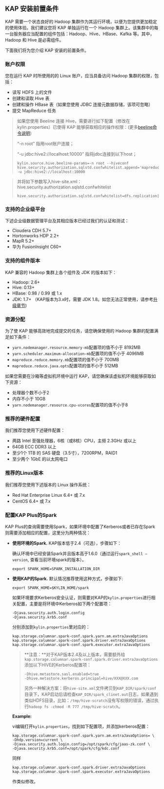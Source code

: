 ## KAP 安装前置条件

KAP 需要一个状态良好的 Hadoop 集群作为其运行环境，以便为您提供更加稳定的使用体验。我们建议您将 KAP 单独运行在一个 Hadoop 集群上。该集群中的每一台服务器应当配置的组件包括：Hadoop、Hive、HBase、Kafka 等。其中，Hadoop 和 Hive 是必需组件。

下面我们将为您介绍 KAP 安装的前置条件。

### 账户权限

您在运行 KAP 时所使用的的 Linux 账户，应当具备访问 Hadoop 集群的权限，包括：

+ 读写 HDFS 上的文件
+ 创建和读取 Hive 表
+ 创建和操作 HBase 表（如果您使用 JDBC 连接元数据存储，该项可忽略）
+ 提交 MapReduce 任务

> 如果您使用 Beeline 连接 Hive，需要进行如下配置（修改在kylin.properties）已使得 KAP 能够获取相应的操作权限：(更多[beeline命令说明](https://cwiki.apache.org/confluence/display/Hive/HiveServer2+Clients#HiveServer2Clients-BeelineCommandOptions))
>
> “-n root” 指用root账户连接；
>
> “-u jdbc:hive2://localhost:10000” 指将jdbc连接到以下host；
>
> ```properties
> kylin.source.hive.beeline-params=-n root --hiveconf hive.security.authorization.sqlstd.confwhitelist.append='mapreduce.job.*|dfs.*' -u jdbc:hive2://localhost:10000
> ```

> 并将如下参数写入hive-site.xml：hive.security.authorization.sqlstd.confwhitelist
>
> ```properties
> hive.security.authorization.sqlstd.confwhitelist=dfs.replication|hive.exec.compress.output|hive.auto.convert.join.noconditionaltask.*|mapred.output.compression.type|mapreduce.job.split.metainfo.maxsize
> ```

### 支持的企业级平台

下述企业级数据管理平台及其相应版本已经过我们的认证和测试：

+ Cloudera CDH 5.7+
+ Hortonworks HDP 2.2+
+ MapR 5.2+
+ 华为 FusionInsight C60+


### 支持的组件版本

KAP 兼容的 Hadoop 集群上各个组件及 JDK 的版本如下：

+ Hadoop: 2.6+
+ Hive: 0.13+
+ HBase: 0.98 / 0.99 或 1.x
+ JDK: 1.7+ （KAP版本为3.x时，需要 JDK 1.8。如您无法正常使用，请参考[升级章节](../upgrade/upgrade_kapp.cn.md))


### 资源分配

为了使 KAP 能够高效地完成提交的任务，请您确保使用的 Hadoop 集群的配置满足如下条件：

+ `yarn.nodemanager.resource.memory-mb`配置项的值不小于 8192MB
+ `yarn.scheduler.maximum-allocation-mb`配置项的值不小于 4096MB
+ `mapreduce.reduce.memory.mb`配置项的值不小于 700MB
+ `mapreduce.reduce.java.opts`配置项的值不小于 512MB

如果您需要在沙箱等虚拟机环境中运行 KAP，请您确保该虚拟机环境能够获取如下资源：

+ 处理器个数不小于2
+ 内存不小于 10GB
+ `yarn.nodemanager.resource.cpu-vcores`配置项的值不小于8

### 推荐的硬件配置

我们推荐您使用下述硬件配置：

+ 两路 Intel 至强处理器，6核（或8核）CPU，主频 2.3GHz 或以上
+ 64GB ECC DDR3 以上
+ 至少1个 1TB 的 SAS 硬盘（3.5寸），7200RPM，RAID1
+ 至少两个 1GbE 的以太网电口

### 推荐的Linux版本

我们推荐您使用下述版本的 Linux 操作系统：

+ Red Hat Enterprise Linux 6.4+ 或 7.x
+ CentOS 6.4+ 或 7.x

### 配置KAP Plus的Spark

KAP Plus的查询需要使用Spark，如果环境中配置了Kerberos或者已存在Spark则需要添加相应的配置，这里分为两种情况：

- **使用环境的Spark.** KAP版本低于2.4（可选），步骤如下：

  确认环境中已经安装Spark并且版本高于1.6.0（通过运行`spark_shell —version`, 查看当前环境spark的版本）。

  `export SPARK_HOME=SPARK_INSTALLATION_DIR`

- **使用KAP的Spark.**  默认情况推荐使用这种方式，步骤如下:

  `export SPARK_HOME=$KYLIN_HOME/spark`

  如果环境要求Kerberos安全认证，则需要对KAP的`kylin.properties`进行相关配置，主要是将环境中Kerberos如下两个配置项：

  ```properties
  -Djava.security.auth.login.config
  -Djava.security.krb5.conf
  ```

  分别添加到`kylin.properties`里对应的：

  ```properties
  kap.storage.columnar.spark-conf.spark.yarn.am.extraJavaOptions
  kap.storage.columnar.spark-conf.spark.driver.extraJavaOptions
  kap.storage.columnar.spark-conf.spark.executor.extraJavaOptions
  ```

  > **注意：**对于KAP版本2.4及以上版本，需要额外给
  > `kap.storage.columnar.spark-conf.spark.driver.extraJavaOptions`
  > 添加以下HIVE的Kerberos配置项：
  >
  > ```properties
  > -Dhive.metastore.sasl.enabled=true
  > -Dhive.metastore.kerberos.principal=hive/XXX@XXX.com
  > ```
  >
  > 另外一种解决方案：将`hive-site.xml`文件拷贝到`KAP_DIR/spark/conf`目录下，KAP启动后请检查`KAP_DIR/spark_clinet.out`日志，如果遇到类似HDFS目录，比如：`/tmp/hive-scratch`没有写权限的错误，通过执行`hadoop fs -chmod -R 777 /tmp/hive-scratch`。

  **Example:**

  vi编辑打开`kylin.properties`，找到如下配置项，并添加kerberos配置：

  ```properties
  kap.storage.columnar.spark-conf.spark.yarn.am.extraJavaOptions= \
  -Dhdp.version=current \
  -Djava.security.auth.login.config=/opt/spark/cfg/jaas-zk.conf \
  -Djava.security.krb5.conf=/opt/spark/cfg/kdc.conf
  ```

  同样

  ```properties
  kap.storage.columnar.spark-conf.spark.driver.extraJavaOptions
  kap.storage.columnar.spark-conf.spark.executor.extraJavaOptions
  ```

  作类似修改。